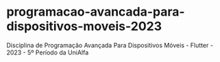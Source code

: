 # programacao-avancada-para-dispositivos-moveis-2023
Disciplina de Programação Avançada Para Dispositivos Móveis - Flutter - 2023 - 5º Período da UniAlfa
